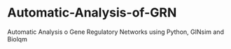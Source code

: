 # Automatic-Analysis-of-GRN
Automatic Analysis o Gene Regulatory Networks using Python, GINsim and Biolqm
